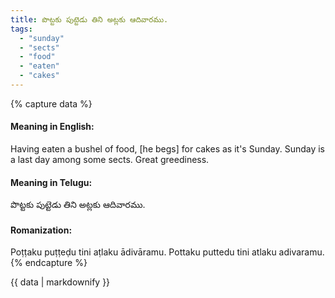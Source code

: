 ```yaml
---
title: పొట్టకు పుట్టెడు తిని అట్లకు ఆదివారము.
tags:
  - "sunday"
  - "sects"
  - "food"
  - "eaten"
  - "cakes"
---
```


{% capture data %}
#### Meaning in English:
Having eaten a bushel of food, [he begs] for cakes as it's Sunday.
Sunday is a last day among some sects.
Great greediness.

#### Meaning in Telugu:
పొట్టకు పుట్టెడు తిని అట్లకు ఆదివారము.

#### Romanization:
Poṭṭaku puṭṭeḍu tini aṭlaku ādivāramu.
Pottaku puttedu tini atlaku adivaramu.
{% endcapture %}

{{ data | markdownify }}

